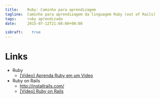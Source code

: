 ```yaml
---
title:    Ruby: Caminho para aprendizagem
tagline:  Caminho para aprendizagem da linguagem Ruby (out of Rails)
tags:     ruby aprendizado
date:     2015-07-12T21:08:00+00:00

isDraft:    true
---
```


# Links
* Ruby
  * [[Vídeo] Aprenda Ruby em um Vídeo](http://www.youtube.com/watch?v=Dji9ALCgfpM)
* Ruby on Rails
  * http://installrails.com/
  * [[Vídeo] Ruby on Rails](http://www.youtube.com/watch?v=GY7Ps8fqGdc)